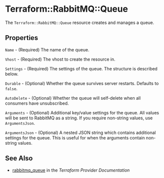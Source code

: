 # Terraform::RabbitMQ::Queue

The ``Terraform::RabbitMQ::Queue`` resource creates and manages a queue.

## Properties

`Name` - (Required) The name of the queue.

`Vhost` - (Required) The vhost to create the resource in.

`Settings` - (Required) The settings of the queue. The structure is described below.

`Durable` - (Optional) Whether the queue survives server restarts. Defaults to `false`.

`AutoDelete` - (Optional) Whether the queue will self-delete when all consumers have unsubscribed.

`Arguments` - (Optional) Additional key/value settings for the queue. All values will be sent to RabbitMQ as a string. If you require non-string values, use `ArgumentsJson`.

`ArgumentsJson` - (Optional) A nested JSON string which contains additional settings for the queue. This is useful for when the arguments contain non-string values.


## See Also

* [rabbitmq_queue](https://www.terraform.io/docs/providers/rabbitmq/r/queue.html) in the _Terraform Provider Documentation_